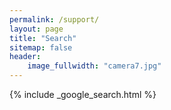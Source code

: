 ```yaml
---
permalink: /support/
layout: page
title: "Search"
sitemap: false
header:
    image_fullwidth: "camera7.jpg"
---
```


{% include _google_search.html %}
